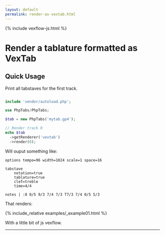 ```yaml
---
layout: default
permalink: render-as-vextab.html
---
```


{% include vexflow-js.html %}

# Render a tablature formatted as VexTab

## Quick Usage

Print all tabstaves for the first track.

```php

include 'vendor/autoload.php';

use PhpTabs/PhpTabs;

$tab = new PhpTabs('mytab.gp4');

// Render track 0
echo $tab
  ->getRenderer('vextab')
  ->render(0);

```

Will ouput something like:

```
options tempo=96 width=1024 scale=1 space=16

tabstave
	notation=true
	tablature=true
	clef=treble
	time=4/4

notes | :8 0/5 9/3 7/4 7/3 T7/3 7/4 0/5 5/3

```

That renders:

{% include_relative examples/_example01.html %}

With a little bit of js vexflow.

------------------------------------------------------------------------

<script>

// render vextabExample01
vextab = VexTabDiv;
$(function() {
  VexTab = vextab.VexTab;
  Artist = vextab.Artist;
  Renderer = Vex.Flow.Renderer;
  Artist.DEBUG = false;
  VexTab.DEBUG = false;
  // Create VexFlow Renderer from canvas element with id #boo
  renderer = new Renderer($('#vextabExample01')[0], Renderer.Backends.SVG);
  // Initialize VexTab artist and parser.
  artist = new Artist(10, 10, 1024, {scale: 0.8});
  vextab = new VexTab(artist);
  function render() {
    try {
      vextab.reset();
      artist.reset();
      vextab.parse($("#vextabExample01Staves").val());
      artist.render(renderer);
      $(".editor-error").text("");
    } catch (e) {
      $(".editor-error").html(e.message.replace(/[\n]/g, '<br/>'));
    }
  }
  $("#vextabExample01Staves").keyup(_.throttle(render, 250));
  render();
});

</script>


